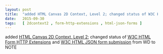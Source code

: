 ```yaml
---
layout: post
title:  "added HTML Canvas 2D Context, Level 2; changed status of W3C HTML Form HTTP Extensions and W3C HTML JSON form submission from WD to NOTE"
date:   2015-09-30
tags:   [ 2dcontext2 , form-http-extensions , html-json-forms ]
---
```


added [HTML Canvas 2D Context, Level 2](/spec/2dcontext2); changed status of [W3C HTML Form HTTP Extensions](/spec/form-http-extensions) and [W3C HTML JSON form submission](/spec/html-json-forms) from WD to NOTE

